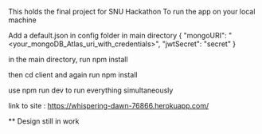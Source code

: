 This holds the final project for SNU Hackathon
To run the app on your local machine

Add a default.json in config folder in main directory
{
"mongoURI": "<your_mongoDB_Atlas_uri_with_credentials>",
"jwtSecret": "secret"
}

in the main directory, run
npm install

then cd client
and again run
npm install

use
npm run dev
to run everything simultaneously

link to site :
https://whispering-dawn-76866.herokuapp.com/

\*\* Design still in work
